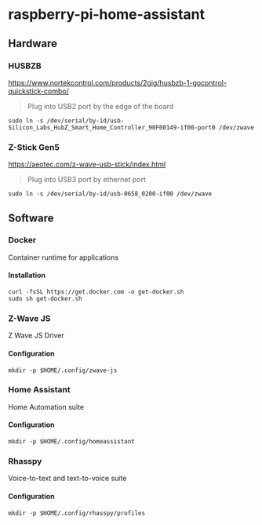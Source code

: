 # raspberry-pi-home-assistant

## Hardware
### HUSBZB
https://www.nortekcontrol.com/products/2gig/husbzb-1-gocontrol-quickstick-combo/

> Plug into USB2 port by the edge of the board  
```shell
sudo ln -s /dev/serial/by-id/usb-Silicon_Labs_HubZ_Smart_Home_Controller_90F00149-if00-port0 /dev/zwave
```

### Z-Stick Gen5
https://aeotec.com/z-wave-usb-stick/index.html  

> Plug into USB3 port by ethernet port
```shell
sudo ln -s /dev/serial/by-id/usb-0658_0200-if00 /dev/zwave
```

## Software
### Docker
Container runtime for applications
#### Installation
```shell
curl -fsSL https://get.docker.com -o get-docker.sh
sudo sh get-docker.sh
```

### Z-Wave JS
Z Wave JS Driver
#### Configuration
```shell
mkdir -p $HOME/.config/zwave-js
```

### Home Assistant
Home Automation suite
#### Configuration
```shell
mkdir -p $HOME/.config/homeassistant
```

### Rhasspy
Voice-to-text and text-to-voice suite
#### Configuration
```shell
mkdir -p $HOME/.config/rhasspy/profiles
```
